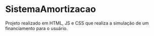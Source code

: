 # SistemaAmortizacao
Projeto realizado em HTML, JS e CSS que realiza a simulação de um financiamento para o usuário.
